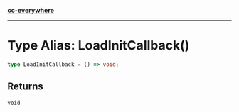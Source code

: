 [**cc-everywhere**](../../../../../index.md)

***

# Type Alias: LoadInitCallback()

```ts
type LoadInitCallback = () => void;
```

## Returns

`void`
